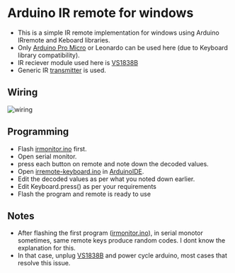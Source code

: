 # Arduino IR remote for windows

- This is a simple IR remote implementation for windows using Arduino IRremote and Keboard libraries.
- Only [Arduino Pro Micro][df3] or Leonardo can be used here (due to Keyboard library compatibility).
- IR reciever module used here is [VS1838B][df1]
- Generic IR [transmitter][df2] is used.

## Wiring

![wiring](https://user-images.githubusercontent.com/6823535/208236893-01d3c11c-f45e-4988-9f7a-bda29f02d772.jpg)

## Programming

- Flash [irmonitor.ino][df4] first.
- Open serial monitor.
- press each button on remote and note down the decoded values.
- Open [irremote-keyboard.ino][df5] in [ArduinoIDE][df6].
- Edit the decoded values as per what you noted down earlier.
- Edit Keyboard.press() as per your requirements
- Flash the program and remote is ready to use

## Notes

- After flashing the first program ([irmonitor.ino][df4]), in serial monotor sometimes, same remote keys produce random codes. I dont know the explanation for this.
- In that case, unplug [VS1838B][df1] and power cycle arduino, most cases that resolve this issue.

[df1]: <https://robu.in/product/ir-receiving-head-vs1838b-remote-control-receiver/>
[df2]: <https://robu.in/product/black-ir-remote-control-without-battery/>
[df3]: <https://robu.in/product/pro-micro-5v-16m-mini-leonardo-micro-controller-development-board-for-arduino/>
[df4]: <https://github.com/simtcrom/arduino/blob/main/irremote-windows-pc/irmonitor.ino>
[df5]: <https://github.com/simtcrom/arduino/blob/main/irremote-windows-pc/irremote-keyboard.ino>
[df6]: <https://www.arduino.cc/en/software>
